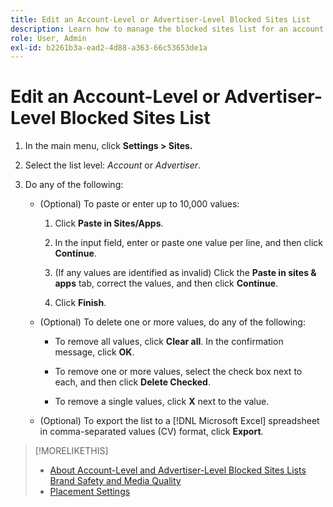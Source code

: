 ```yaml
---
title: Edit an Account-Level or Advertiser-Level Blocked Sites List
description: Learn how to manage the blocked sites list for an account or advertiser.
role: User, Admin
exl-id: b2261b3a-ead2-4d88-a363-66c53653de1a
---
```

# Edit an Account-Level or Advertiser-Level Blocked Sites List

1. In the main menu, click **Settings > Sites.**

1. Select the list level: *Account* or *Advertiser*.

1. Do any of the following:

   * (Optional) To paste or enter up to 10,000 values:

      1. Click **Paste in Sites/Apps**.

      1. In the input field, enter or paste one value per line, and then click **Continue**.

      1. (If any values are identified as invalid) Click the **Paste in sites & apps** tab, correct the values, and then click **Continue**.

      1. Click **Finish**.

   * (Optional) To delete one or more values, do any of the following:

       * To remove all values, click **Clear all**. In the confirmation message, click **OK**.

       * To remove one or more values, select the check box next to each, and then click **Delete Checked**.

       * To remove a single values, click **X** next to the value.

   * (Optional) To export the list to a [!DNL Microsoft Excel]  spreadsheet in comma-separated values (CV) format, click **Export**.

>[!MORELIKETHIS]
>
>* [About Account-Level and Advertiser-Level Blocked Sites Lists](/help/dsp/admin/blocked-sites-list-about.md)
> [Brand Safety and Media Quality](/help/dsp/introduction/features/brand-safety-media-quality.md)
>* [Placement Settings](/help/dsp/campaign-management/placements/placement-settings.md)
